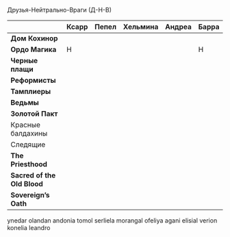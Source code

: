 
Друзья-Нейтрально-Враги (Д-Н-В)

|                                | Ксарр | Пепел | Хельмина | Андреа | Барра |
| ------------------------------ | ----- | ----- | -------- | ------ | ----- |
| **Дом Кохинор**                |       |       |          |        |       |
| **Ордо Магика**                | Н     |       |          |        | Н     |
| **Черные плащи**               |       |       |          |        |       |
| **Реформисты**                 |       |       |          |        |       |
| **Тамплиеры**                  |       |       |          |        |       |
| **Ведьмы**                     |       |       |          |        |       |
| **Золотой Пакт**               |       |       |          |        |       |
| Красные балдахины              |       |       |          |        |       |
| Следящие                       |       |       |          |        |       |
| **The Priesthood**             |       |       |          |        |       |
| **Sacred of the<br>Old Blood** |       |       |          |        |       |
| **Sovereign’s Oath**           |       |       |          |        |       |

ynedar olandan andonia tomol serliela morangal ofeliya agani elisial verion konelia leandro